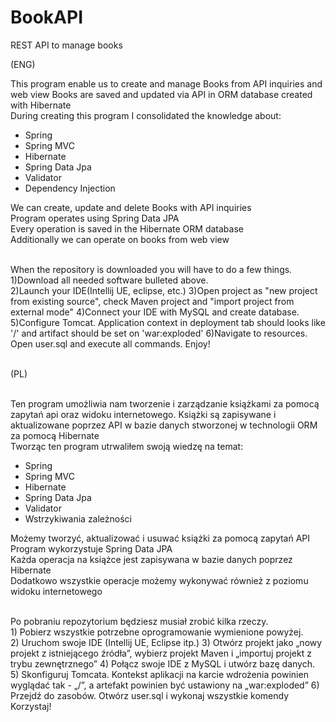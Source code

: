 # BookAPI
REST API to manage books</br>

(ENG) </br>
<p>This program enable us to create and manage Books from API inquiries and web view  
Books are saved and updated via API in ORM database created with Hibernate</br>
During creating this program I consolidated the knowledge about: 
<ul> 
<li>Spring</li> 
<li>Spring MVC</li>
<li>Hibernate</li>
<li>Spring Data Jpa</li>
<li>Validator</li>
<li>Dependency Injection</li>
</ul>
We can create, update and delete Books with API inquiries</br> 
Program operates using Spring Data JPA</br>
Every operation is saved in the Hibernate ORM database</br>
Additionally we can operate on books from web view</br></br>
<p>When the repository is downloaded you will have to do a few things.</br>
1)Download all needed software bulleted above. </br>
2)Launch your IDE(Intellij UE, eclipse, etc.)
3)Open project as "new project from existing source", check Maven project and "import project from external mode"
4)Connect your IDE with MySQL and create database.
5)Configure Tomcat. Application context in deployment tab should looks like '/' and artifact should be set on 'war:exploded'
6)Navigate to resources. Open user.sql and execute all commands.
Enjoy!</p> 
</br>
(PL) </br></br>
<p> 
Ten program umożliwia nam tworzenie i zarządzanie książkami za pomocą zapytań api oraz widoku internetowego.
Książki są zapisywane i aktualizowane poprzez API w bazie danych stworzonej w technologii ORM za pomocą Hibernate</br>
Tworząc ten program utrwaliłem swoją wiedzę na temat:
<ul> 
<li>Spring</li> 
<li>Spring MVC</li>
<li>Hibernate</li>
<li>Spring Data Jpa</li>
<li>Validator</li>
<li>Wstrzykiwania zależności</li>
</ul>
Możemy tworzyć, aktualizować i usuwać książki za pomocą zapytań API</br>
Program wykorzystuje Spring Data JPA</br>
Każda operacja na książce jest zapisywana w bazie danych poprzez Hibernate</br>
Dodatkowo wszystkie operacje możemy wykonywać również z poziomu widoku internetowego</br></br>
<p>Po pobraniu repozytorium będziesz musiał zrobić kilka rzeczy.</br>
1) Pobierz wszystkie potrzebne oprogramowanie wymienione powyżej. </br>
2) Uruchom swoje IDE (Intellij UE, Eclipse itp.)
3) Otwórz projekt jako „nowy projekt z istniejącego źródła”, wybierz projekt Maven i „importuj projekt z trybu zewnętrznego”
4) Połącz swoje IDE z MySQL i utwórz bazę danych.
5) Skonfiguruj Tomcata. Kontekst aplikacji na karcie wdrożenia powinien wyglądać tak - „/”, a artefakt powinien być ustawiony na „war:exploded”
6) Przejdź do zasobów. Otwórz user.sql i wykonaj wszystkie komendy
Korzystaj!
